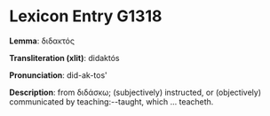 # Lexicon Entry G1318

**Lemma**: διδακτός

**Transliteration (xlit)**: didaktós

**Pronunciation**: did-ak-tos'

**Description**:
from διδάσκω; (subjectively) instructed, or (objectively) communicated by teaching:--taught, which … teacheth.
